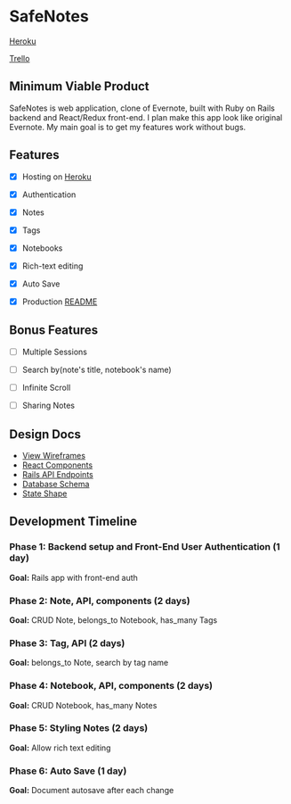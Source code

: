 # SafeNotes

[Heroku](https://safenotes.herokuapp.com "SafeNotes")

[Trello](https://trello.com/b/D7eB3HGy/safenotes "SafeNotes")

## Minimum Viable Product

SafeNotes is web application, clone of Evernote, built with Ruby on
Rails backend and React/Redux front-end. I plan make this app look like
original Evernote. My main goal is to get my features work without bugs.


## Features

- [x] Hosting on [Heroku](https://safenotes.herokuapp.com "SafeNotes")
- [x] Authentication
- [x] Notes
- [x] Tags
- [x] Notebooks
- [x] Rich-text editing
- [x] Auto Save
- [x] Production [README](../README.md)


## Bonus Features

- [ ] Multiple Sessions
- [ ] Search by(note's title, notebook's name)
- [ ] Infinite Scroll
- [ ] Sharing Notes


## Design Docs

* [View Wireframes](./wireframes/)
* [React Components](./component-hirerarchy.md)
* [Rails API Endpoints](./api-endpoints.md)
* [Database Schema](./schema.md)
* [State Shape](./sample-state.md)


## Development Timeline

### Phase 1: Backend setup and Front-End User Authentication (1 day)
**Goal:** Rails app with front-end auth

### Phase 2: Note, API, components (2 days)
**Goal:** CRUD Note, belongs_to Notebook, has_many Tags

### Phase 3: Tag, API (2 days)
**Goal:** belongs_to Note, search by tag name

### Phase 4: Notebook, API, components (2 days)
**Goal:** CRUD Notebook, has_many Notes

### Phase 5: Styling Notes (2 days)
**Goal:** Allow rich text editing

### Phase 6: Auto Save (1 day)
**Goal:** Document autosave after each change
